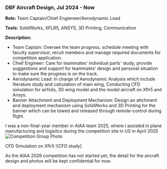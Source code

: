 ### DBF Aircraft Design, Jul 2024 - Now

**Role:** Team Captain/Chief Engieneer/Aerodynamic Lead

**Tools:** SolidWorks, XFLR5, ANSYS, 3D Printing, Communication

**Description:**
- Team Captain: Oversee the team progress, schedule meeting with faculty supervisor, recuit members and manage required documents for competition application.
- Chief Engineer: Care for teammates' individual parts' study, provide suggestions and support for teammates' design and personal situation to make sure the progress is on the track.
- Aerodynamic Lead: In charge of Aerodynamic Analysis which include literature study and calculation of main wing, Conducting CFD simulation for airfoils, 3D wing model and the model aircraft on Xflr5 and Ansys.
- Banner Attachment and Deployment Mechanism: Design an attchment and deployment mechanism using SolidWorks and 3D Printing for the banner which can be towed and released through remote-control during flight.

I was a non-final-year member in AIAA team 2025, where I assisted in plane manufacturing and logisitcs during the competition site in US in April 2025
![Competition Group Photo](https://github.com/Leilazehui/Leilazehui.github.io/blob/main/Assets/Team_helper_aiaa_2025.jpg)

CFD Simulation on Xflr5
![CFD study]

As the AIAA 2026 competition has not started yet, the detail for the aircraft design and photos will be kept confidential for now.
